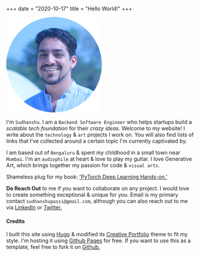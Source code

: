 +++
date = "2020-10-17"
title = "Hello World!"
+++

![about](/img/about.png)

I'm `Sudhanshu`. I am a `Backend Software Engineer` who helps startups build a _scalable tech foundation_ for their _crazy ideas_. Welcome to my website! I write about the `technology` & `art` projects I work on. You will also find lists of links that I've collected around a certain topic I'm currently captivated by.

I am based out of `Bengaluru` & spent my childhood in a small town near `Mumbai`. I'm an `audiophile` at heart & love to play my guitar. I love Generative Art, which brings together my passion for code & `visual arts`.

Shameless plug for my book: ['PyTorch Deep Learning Hands-on.'](https://www.packtpub.com/product/pytorch-deep-learning-hands-on/9781788834131)

__Do Reach Out__ to me if you want to collaborate on any project. I would love to create something exceptional & unique for you. Email is my primary contact `sudhanshupassi@gmail.com`, although you can also reach out to me via [LinkedIn](https://www.linkedin.com/in/sdhnshu/) or [Twitter.](https://twitter.com/Sudhanshupassi)

#### Credits

I built this site using [Hugo](https://gohugo.io/) & modified its [Creative Portfolio](https://themes.gohugo.io/hugo-creative-portfolio-theme/) theme to fit my style. I'm hosting it using [Github Pages](https://pages.github.com/) for free. If you want to use this as a template, feel free to fork it on [Github.](https://github.com/sdhnshu/sdhnshu.github.io)